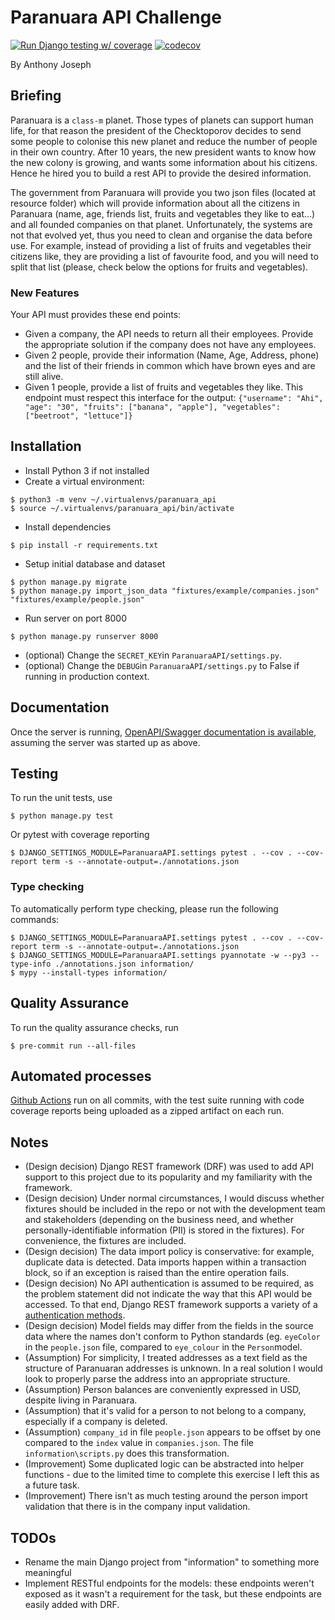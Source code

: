 # Paranuara API Challenge
[![Run Django testing w/ coverage](https://github.com/ajosephau/django_coding_challenge/actions/workflows/django.yml/badge.svg)](https://github.com/ajosephau/django_coding_challenge/actions/workflows/django.yml)
[![codecov](https://codecov.io/gh/ajosephau/django_coding_challenge/branch/master/graph/badge.svg?token=L64OL9ZNK6)](https://codecov.io/gh/ajosephau/django_coding_challenge)

By Anthony Joseph

## Briefing

Paranuara is a `class-m` planet. Those types of planets can support human life, for that reason the president of the Checktoporov decides to send some people to colonise this new planet and
reduce the number of people in their own country. After 10 years, the new president wants to know how the new colony is growing, and wants some information about his citizens. Hence he hired you to build a rest API to provide the desired information.

The government from Paranuara will provide you two json files (located at resource folder) which will provide information about all the citizens in Paranuara (name, age, friends list, fruits and vegetables they like to eat...) and all founded companies on that planet.
Unfortunately, the systems are not that evolved yet, thus you need to clean and organise the data before use.
For example, instead of providing a list of fruits and vegetables their citizens like, they are providing a list of favourite food, and you will need to split that list (please, check below the options for fruits and vegetables).

### New Features
Your API must provides these end points:
- Given a company, the API needs to return all their employees. Provide the appropriate solution if the company does not have any employees.
- Given 2 people, provide their information (Name, Age, Address, phone) and the list of their friends in common which have brown eyes and are still alive.
- Given 1 people, provide a list of fruits and vegetables they like. This endpoint must respect this interface for the output: `{"username": "Ahi", "age": "30", "fruits": ["banana", "apple"], "vegetables": ["beetroot", "lettuce"]}`

## Installation
* Install Python 3 if not installed
* Create a virtual environment:
```console
$ python3 -m venv ~/.virtualenvs/paranuara_api
$ source ~/.virtualenvs/paranuara_api/bin/activate
```
* Install dependencies
```console
$ pip install -r requirements.txt
```
* Setup initial database and dataset
```console
$ python manage.py migrate
$ python manage.py import_json_data "fixtures/example/companies.json" "fixtures/example/people.json"
```
* Run server on port 8000
```console
$ python manage.py runserver 8000
```
* (optional) Change the `SECRET_KEY`in `ParanuaraAPI/settings.py`.
* (optional) Change the `DEBUG`in `ParanuaraAPI/settings.py` to False if running in production context.

## Documentation

Once the server is running, [OpenAPI/Swagger documentation is available](http://127.0.0.1:8000/swagger/), assuming the server was started up as above.

## Testing
 To run the unit tests, use
```console
$ python manage.py test
```

Or pytest with coverage reporting

```console
$ DJANGO_SETTINGS_MODULE=ParanuaraAPI.settings pytest . --cov . --cov-report term -s --annotate-output=./annotations.json
```

### Type checking

To automatically perform type checking, please run the following commands:

```console
$ DJANGO_SETTINGS_MODULE=ParanuaraAPI.settings pytest . --cov . --cov-report term -s --annotate-output=./annotations.json
$ DJANGO_SETTINGS_MODULE=ParanuaraAPI.settings pyannotate -w --py3 --type-info ./annotations.json information/
$ mypy --install-types information/
```

## Quality Assurance
 To run the quality assurance checks, run
```console
$ pre-commit run --all-files
```

## Automated processes
 [Github Actions](https://github.com/ajosephau/django-coding-challenge/actions/workflows/django.yml) run on all commits, with the test suite running with code coverage reports being uploaded as a zipped artifact on each run.

## Notes
* (Design decision) Django REST framework (DRF) was used to add API support to this project due to its popularity and my familiarity with the framework.
* (Design decision) Under normal circumstances, I would discuss whether fixtures should be included in the repo or not with the development team and stakeholders (depending on the business need, and whether personally-identifiable information (PII) is stored in the fixtures). For convenience, the fixtures are included.
* (Design decision) The data import policy is conservative: for example, duplicate data is detected. Data imports happen within a transaction block, so if an exception is raised than the entire operation fails.
* (Design decision) No API authentication is assumed to be  required, as the problem statement did not indicate the way that this API would be accessed. To that end, Django REST framework supports a variety of a [authentication methods](https://www.django-rest-framework.org/api-guide/authentication/).
* (Design decision) Model fields may differ from the fields in the source data where the names don't conform to Python standards (eg. ```eyeColor``` in the ```people.json``` file, compared to ```eye_colour``` in the ```Person```model.
* (Assumption) For simplicity, I treated addresses as a text field as the structure of Paranuaran addresses is unknown. In a real solution I would look to properly parse the address into an appropriate structure.
* (Assumption) Person balances are conveniently expressed in USD, despite living in Paranuara.
* (Assumption) that it's valid for a person to not belong to a company, especially if a company is deleted.
* (Assumption) ```company_id``` in file ```people.json``` appears to be offset by one compared to the ```index``` value in ```companies.json```. The file ```information\scripts.py``` does this transformation.
* (Improvement) Some duplicated logic can be abstracted into helper functions - due to the limited time to complete this exercise I left this as a future task.
* (Improvement) There isn't as much testing around the person import validation that there is in the company input validation.

## TODOs
* Rename the main Django project from "information" to something more meaningful
* Implement RESTful endpoints for the models: these endpoints weren't exposed as it wasn't a requirement for the task, but these endpoints are easily added with DRF.
